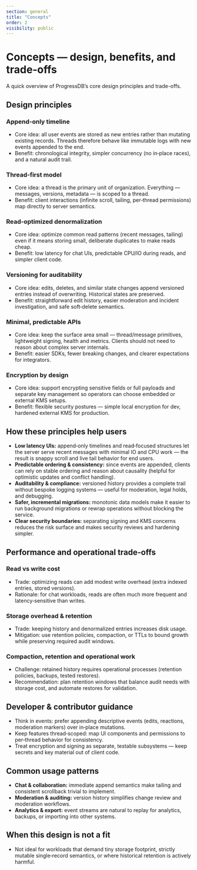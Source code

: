 ```yaml
---
section: general
title: "Concepts"
order: 2
visibility: public
---
```


# Concepts — design, benefits, and trade‑offs

A quick overview of ProgressDB’s core design principles and trade-offs.

## Design principles

### Append‑only timeline

- Core idea: all user events are stored as new entries rather than mutating existing records. Threads therefore behave like immutable logs with new events appended to the end.
- Benefit: chronological integrity, simpler concurrency (no in‑place races), and a natural audit trail.

### Thread‑first model

- Core idea: a thread is the primary unit of organization. Everything — messages, versions, metadata — is scoped to a thread.
- Benefit: client interactions (infinite scroll, tailing, per‑thread permissions) map directly to server semantics.

### Read‑optimized denormalization

- Core idea: optimize common read patterns (recent messages, tailing) even if it means storing small, deliberate duplicates to make reads cheap.
- Benefit: low latency for chat UIs, predictable CPU/IO during reads, and simpler client code.

### Versioning for auditability

- Core idea: edits, deletes, and similar state changes append versioned entries instead of overwriting. Historical states are preserved.
- Benefit: straightforward edit history, easier moderation and incident investigation, and safe soft‑delete semantics.

### Minimal, predictable APIs

- Core idea: keep the surface area small — thread/message primitives, lightweight signing, health and metrics. Clients should not need to reason about complex server internals.
- Benefit: easier SDKs, fewer breaking changes, and clearer expectations for integrators.

### Encryption by design

- Core idea: support encrypting sensitive fields or full payloads and separate key management so operators can choose embedded or external KMS setups.
- Benefit: flexible security postures — simple local encryption for dev, hardened external KMS for production.

## How these principles help users

- **Low latency UIs:** append‑only timelines and read‑focused structures let the server serve recent messages with minimal IO and CPU work — the result is snappy scroll and live tail behavior for end users.
- **Predictable ordering & consistency:** since events are appended, clients can rely on stable ordering and reason about causality (helpful for optimistic updates and conflict handling).
- **Auditability & compliance:** versioned history provides a complete trail without bespoke logging systems — useful for moderation, legal holds, and debugging.
- **Safer, incremental migrations:** monotonic data models make it easier to run background migrations or rewrap operations without blocking the service.
- **Clear security boundaries:** separating signing and KMS concerns reduces the risk surface and makes security reviews and hardening simpler.

## Performance and operational trade‑offs

### Read vs write cost

- Trade: optimizing reads can add modest write overhead (extra indexed entries, stored versions).
- Rationale: for chat workloads, reads are often much more frequent and latency‑sensitive than writes.

### Storage overhead & retention

- Trade: keeping history and denormalized entries increases disk usage.
- Mitigation: use retention policies, compaction, or TTLs to bound growth while preserving required audit windows.

### Compaction, retention and operational work

- Challenge: retained history requires operational processes (retention policies, backups, tested restores).
- Recommendation: plan retention windows that balance audit needs with storage cost, and automate restores for validation.

## Developer & contributor guidance

- Think in events: prefer appending descriptive events (edits, reactions, moderation markers) over in‑place mutations.
- Keep features thread‑scoped: map UI components and permissions to per‑thread behavior for consistency.
- Treat encryption and signing as separate, testable subsystems — keep secrets and key material out of client code.

## Common usage patterns

- **Chat & collaboration:** immediate append semantics make tailing and consistent scrollback trivial to implement.
- **Moderation & auditing:** version history simplifies change review and moderation workflows.
- **Analytics & export:** event streams are natural to replay for analytics, backups, or importing into other systems.

## When this design is not a fit

- Not ideal for workloads that demand tiny storage footprint, strictly mutable single‑record semantics, or where historical retention is actively harmful.
